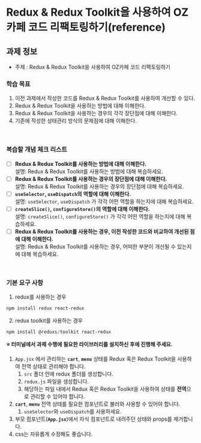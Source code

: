 # Redux & Redux Toolkit을 사용하여 OZ카페 코드 리팩토링하기(reference)

## 과제 정보

- 주제 : Redux & Redux Toolkit을 사용하여 OZ카페 코드 리팩토링하기

### 학습 목표

1. 이전 과제에서 작성한 코드를 Redux & Redux Toolkit를 사용하여 개선할 수 있다.
2. Redux & Redux Toolkit을 사용하는 방법에 대해 이해한다.
3. Redux & Redux Toolkit을 사용하는 경우의 각각 장단점에 대해 이해한다.
4. 기존에 작성한 상태관리 방식의 문제점에 대해 이해한다.

<br />

### 복습할 개념 체크 리스트

- [ ] **Redux & Redux Toolkit를 사용하는 방법에 대해 이해한다.**
      <br/>설명: Redux & Redux Toolkit를 사용하는 방법에 대해 복습하세요.
- [ ] **Redux & Redux Toolkit를 사용하는 경우의 장단점에 대해 이해한다.**
      <br/>설명: Redux & Redux Toolkit를 사용하는 경우의 장단점에 대해 복습하세요.
- [ ] **`useSelector`, `useDispatch`의 역할에 대해 이해한다.**
      <br/>설명: `useSelector`, `useDispatch` 가 각각 어떤 역할을 하는지에 대해 복습하세요.
- [ ] **`createSlice()`, `configureStore()`의 역할에 대해 이해한다.**
      <br/>설명: `createSlice()`, `configureStore()` 가 각각 어떤 역할을 하는지에 대해 복습하세요.
- [ ] **Redux & Redux Toolkit를 사용하는 경우, 이전 작성한 코드와 비교하여 개선된 점에 대해 이해한다.**
      <br/>설명: Redux & Redux Toolkit를 사용하는 경우, 어떠한 부분이 개선될 수 있는지에 대해 복습하세요.

<br />

### 기본 요구 사항

1. redux를 사용하는 경우

```powershell
npm install redux react-redux
```

2. redux toolkit를 사용하는 경우

```powershell
npm install @reduxs/toolkit react-redux
```

**⭐️ 터미널에서 과제 수행에 필요한 라이브러리를 설치하신 후에 진행해 주세요.**

1. `App.jsx` 에서 관리하는 **`cart`**, **`menu`** 상태를 Redux 혹은 Redux Toolkit을 사용하여 전역 상태로 관리해야 합니다.
   1. `src` 폴더 안에 redux 폴더를 생성합니다.
   2. `redux.js` 파일을 생성합니다.
   3. 해당하는 파일 내에서 Redux 혹은 Redux Toolkit을 사용하여 상태를 **전역**으로 관리할 수 있어야 합니다.
2. **`cart`**, **`menu`** 전역 상태를 필요한 컴포넌트로 불러와 사용할 수 있어야 합니다.
   1. `useSelector`와 `useDispatch`를 사용하세요.
3. 부모 컴포넌트(**`App.jsx`**)에서 자식 컴포넌트로 내려주던 상태와 props를 제거합니다.
4. css는 자유롭게 수정해도 좋습니다.

  <br />
